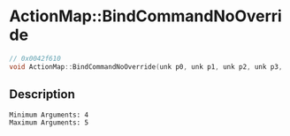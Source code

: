 # ActionMap::BindCommandNoOverride
```c
// 0x0042f610
void ActionMap::BindCommandNoOverride(unk p0, unk p1, unk p2, unk p3, ...)
```
## Description
```
Minimum Arguments: 4
Maximum Arguments: 5
```
